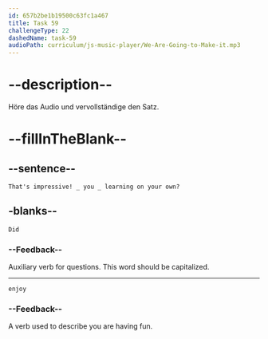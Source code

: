 ```yaml
---
id: 657b2be1b19500c63fc1a467
title: Task 59
challengeType: 22
dashedName: task-59
audioPath: curriculum/js-music-player/We-Are-Going-to-Make-it.mp3
---
```


<!--
Audio reference

Tom: That's impressive! Did you enjoy learning on your own?

-->

# --description--

Höre das Audio und vervollständige den Satz.

# --fillInTheBlank--

## --sentence--

`That's impressive! _ you _ learning on your own?`

## -blanks--

`Did`

### --Feedback--

Auxiliary verb for questions. This word should be capitalized.

---

`enjoy`

### --Feedback--

A verb used to describe you are having fun.

